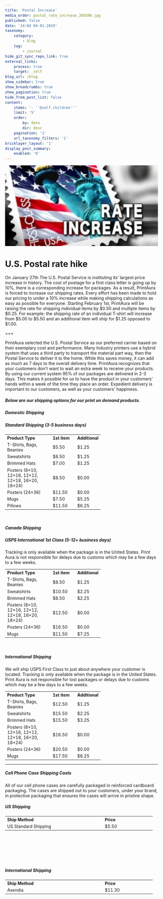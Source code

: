 ```yaml
---
title: 'Postal Increase'
media_order: postal_rate_increase_268396.jpg
published: false
date: '14:04 04-01-2019'
taxonomy:
    category:
        - blog
    tag:
        - journal
hide_git_sync_repo_link: true
external_links:
    process: true
    target: _self
blog_url: /blog
show_sidebar: true
show_breadcrumbs: true
show_pagination: true
hide_from_post_list: false
content:
    items: '- ''@self.children'''
    limit: '5'
    order:
        by: date
        dir: desc
    pagination: '1'
    url_taxonomy_filters: '1'
bricklayer_layout: '1'
display_post_summary:
    enabled: '0'
---
```


![](postal_rate_increase_268396.jpg)
# **U.S. Postal rate hike**

On January 27th The U.S. Postal Service is instituting its’ largest price increase in history. The cost of postage for a first class letter is going up by 10%, there is a corresponding increase for packages. As a result, PrintAura is forced to increase our shipping rates. Every effort has been made to hold our pricing to under a 10% increase while making shipping calculations as easy as possible for everyone. Starting February 1st, PrintAura will be raising the rate for shipping individual items by $0.50 and multiple items by $0.25. For example: the shipping rate of an individual T-shirt will increase from $5.00 to $5.50 and an additional item will ship for $1.25 opposed to $1.00.

===

PrintAura selected the U.S. Postal Service as our preferred carrier based on their exemplary cost and performance. Many Industry printers use a hybrid system that uses a third party to transport the material part way, then the Postal Service to deliver it to the home. While this saves money, it can add as much as 7 days to the overall delivery time. PrintAura recognizes that your customers don't want to wait an extra week to receive your products. By using our current system 95% of our packages are delivered in 2-3 days. This makes it possible for us to have the product in your customers' hands within a week of the time they place an order. Expedient delivery is important to our customers, as well as your customers' happiness.  



<h5>Below are our shipping options for our print on demand products.</h5>

<h5>Domestic Shipping</h5>
<h5>Standard Shipping (3-5 business days)</h5>
<table border="0" width="691" cellpadding="10">
<tbody>
<tr>
<td><strong>Product Type</strong></td>
<td><strong>1st item</strong></td>
<td><strong>Additional</strong></td>
</tr>
<tr>
<td width="136">T-Shirts, Bags, Beanies</td>
<td width="67">$5.50</td>
<td width="61">$1.25</td>
</tr>
<tr>
<td>Sweatshirts</td>
<td>$8.50</td>
<td>$1.25</td>
</tr>
<tr>
<td>Brimmed Hats</td>
<td>$7.00</td>
<td>$1.25</td>
</tr>
<tr>
<td>Posters (8&#215;10, 12&#215;16, 12&#215;12, 12&#215;18, 16&#215;20, 18&#215;24)</td>
<td>$8.50</td>
<td>$0.00</td>
</tr>
<tr>
<td>Posters (24&#215;36)</td>
<td>$11.50</td>
<td>$0.00</td>
</tr>
<tr>
<td>Mugs</td>
<td>$7.50</td>
<td>$5.25</td>
</tr>
<tr>
<td>Pillows</td>
<td>$11.50</td>
<td>$6.25</td>
</tr>
</tbody>
</table>
<p>&nbsp;</p>
<h5>Canada Shipping</h5>
<h5>USPS International 1st Class (5-12+ business days)</h5>
<p>Tracking is only available when the package is in the United States.  Print Aura is not responsible for delays due to customs which may be a few days to a few weeks.</p>
<table border="0" width="691" cellpadding="10">
<tbody>
<tr>
<td><strong>Product Type</strong></td>
<td><strong>1st item</strong></td>
<td><strong>Additional</strong></td>
</tr>
<tr>
<td width="136">T-Shirts, Bags, Beanies</td>
<td width="67">$8.50</td>
<td width="61">$1.25</td>
</tr>
<tr>
<td>Sweatshirts</td>
<td>$10.50</td>
<td>$2.25</td>
</tr>
<tr>
<td>Brimmed Hats</td>
<td>$8.50</td>
<td>$2.25</td>
</tr>
<tr>
<td>Posters (8&#215;10, 12&#215;16, 12&#215;12, 12&#215;18, 16&#215;20, 18&#215;24)</td>
<td>$12.50</td>
<td>$0.00</td>
</tr>
<tr>
<td>Posters (24&#215;36)</td>
<td>$16.50</td>
<td>$0.00</td>
</tr>
<tr>
<td>Mugs</td>
<td>$11.50</td>
<td>$7.25</td>
</tr>
</tbody>
</table>
<p>&nbsp;</p>
<h5></h5>
<h5>International Shipping</h5>
<p>We will ship USPS First Class to just about anywhere your customer is located. Tracking is only available when the package is in the United States.  Print Aura is not responsible for lost packages or delays due to customs which may be a few days to a few weeks.</p>
<table border="0" width="691" cellpadding="10">
<tbody>
<tr>
<td><strong>Product Type</strong></td>
<td><strong>1st item</strong></td>
<td><strong>Additional</strong></td>
</tr>
<tr>
<td width="136">T-Shirts, Bags, Beanies</td>
<td width="67">$12.50</td>
<td width="61">$1.25</td>
</tr>
<tr>
<td>Sweatshirts</td>
<td>$15.50</td>
<td>$2.25</td>
</tr>
<tr>
<td>Brimmed Hats</td>
<td>$15.50</td>
<td>$3.25</td>
</tr>
<tr>
<td>Posters (8&#215;10, 12&#215;16, 12&#215;12, 12&#215;18, 16&#215;20, 18&#215;24)</td>
<td>$16.50</td>
<td>$0.00</td>
</tr>
<tr>
<td>Posters (24&#215;36)</td>
<td>$20.50</td>
<td>$0.00</td>
</tr>
<tr>
<td>Mugs</td>
<td>$17.50</td>
<td>$8.25</td>
</tr>
</tbody>
</table>
<hr />
<h5>Cell Phone Case Shipping Costs</h5>
<p>All of our cell phone cases are carefully packaged in reinforced cardboard packaging. The cases are shipped out to your customers, under your brand, in protective packaging that ensures the cases will arrive in pristine shape.</p>
<h5>US Shipping</h5>
<table style="height: 119px;" border="0" width="667" cellpadding="10">
<tbody>
<tr>
<td width="308"><strong>Ship Method</strong></td>
<td width="151"><strong>Price</strong></td>
</tr>
<tr>
<td> US Standard Shipping</td>
<td>$5.50</td>
</tr>
</tbody>
</table>
<p>&nbsp;</p>
<h5>International Shipping</h5>
<table style="height: 119px;" border="0" width="667" cellpadding="10">
<tbody>
<tr>
<td width="308"><strong>Ship Method</strong></td>
<td width="151">  <strong>Price</strong></td>
</tr>
<tr>
<td>Asendia</td>
<td>$11.30</td>
</tr>
</tbody>
</table>